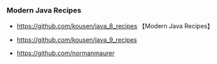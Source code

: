 ### Modern Java Recipes

* https://github.com/kousen/java_8_recipes 【Modern Java Recipes】

* https://github.com/kousen/java_9_recipes

* https://github.com/normanmaurer
